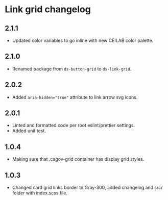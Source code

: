 # Link grid changelog


## 2.1.1
* Updated color variables to go inline with new CEILAB color palette.

## 2.1.0
* Renamed package from `ds-button-grid` to `ds-link-grid`.

## 2.0.2
* Added `aria-hidden="true"` attribute to link arrow svg icons.

## 2.0.1
* Linted and formatted code per root eslint/prettier settings.
* Added unit test.

## 1.0.4
* Making sure that .cagov-grid container has display grid styles. 

## 1.0.3
* Changed card grid links border to Gray-300, added changelog and src/ folder with index.scss file.
